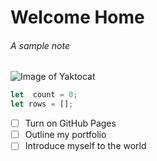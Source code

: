 # Welcome Home
###### A sample note

![Image of Yaktocat](https://octodex.github.com/images/yaktocat.png)

```javascript
let  count = 0;
let rows = [];
```

- [ ] Turn on GitHub Pages
- [ ] Outline my portfolio
- [ ] Introduce myself to the world